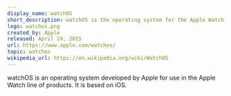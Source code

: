 ```yaml
---
display_name: watchOS
short_description: watchOS is the operating system for the Apple Watch line of products.
logo: watchos.png
created_by: Apple
released: April 24, 2015
url: https://www.apple.com/watchos/
topic: watchos
wikipedia_url: https://en.wikipedia.org/wiki/WatchOS
---
```

watchOS is an operating system developed by Apple for use in the Apple Watch line of products. It is based on iOS.
